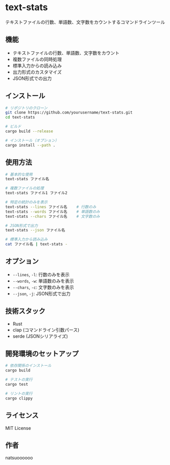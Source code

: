# text-stats

テキストファイルの行数、単語数、文字数をカウントするコマンドラインツール

## 機能

- テキストファイルの行数、単語数、文字数をカウント
- 複数ファイルの同時処理
- 標準入力からの読み込み
- 出力形式のカスタマイズ
- JSON形式での出力

## インストール

```bash
# リポジトリのクローン
git clone https://github.com/yourusername/text-stats.git
cd text-stats

# ビルド
cargo build --release

# インストール（オプション）
cargo install --path .
```

## 使用方法

```bash
# 基本的な使用
text-stats ファイル名

# 複数ファイルの処理
text-stats ファイル1 ファイル2

# 特定の統計のみを表示
text-stats --lines ファイル名    # 行数のみ
text-stats --words ファイル名    # 単語数のみ
text-stats --chars ファイル名    # 文字数のみ

# JSON形式で出力
text-stats --json ファイル名

# 標準入力から読み込み
cat ファイル名 | text-stats -
```

## オプション

- `--lines`, `-l`: 行数のみを表示
- `--words`, `-w`: 単語数のみを表示
- `--chars`, `-c`: 文字数のみを表示
- `--json`, `-j`: JSON形式で出力

## 技術スタック

- Rust
- clap (コマンドライン引数パース)
- serde (JSONシリアライズ)

## 開発環境のセットアップ

```bash
# 依存関係のインストール
cargo build

# テストの実行
cargo test

# リントの実行
cargo clippy
```

## ライセンス

MIT License

## 作者

natsuoooooo